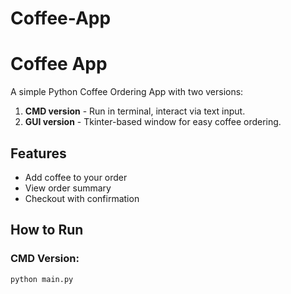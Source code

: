 # Coffee-App
# Coffee App

A simple Python Coffee Ordering App with two versions:
1. **CMD version** - Run in terminal, interact via text input.
2. **GUI version** - Tkinter-based window for easy coffee ordering.

## Features
- Add coffee to your order
- View order summary
- Checkout with confirmation

## How to Run
### CMD Version:
```bash
python main.py

